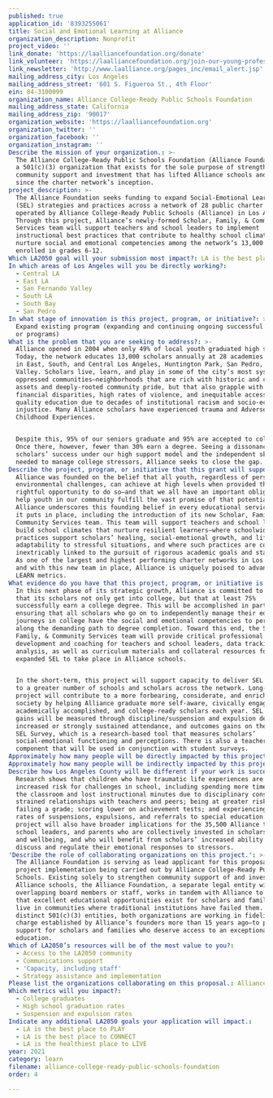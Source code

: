 ```yaml
---
published: true
application_id: '8393255061'
title: Social and Emotional Learning at Alliance
organization_description: Nonprofit
project_video: ''
link_donate: 'https://laalliancefoundation.org/donate'
link_volunteer: 'https://laalliancefoundation.org/join-our-young-professionals-network'
link_newsletter: 'http://www.laalliance.org/pages_inc/email_alert.jsp'
mailing_address_city: Los Angeles
mailing_address_street: '601 S. Figueroa St., 4th Floor'
ein: 84-3100099
organization_name: Alliance College-Ready Public Schools Foundation
mailing_address_state: California
mailing_address_zip: '90017'
organization_website: 'https://laalliancefoundation.org'
organization_twitter: ''
organization_facebook: ''
organization_instagram: ''
Describe the mission of your organization.: >-
  The Alliance College-Ready Public Schools Foundation (Alliance Foundation) is
  a 501(c)(3) organization that exists for the sole purpose of strengthening the
  community support and investment that has lifted Alliance schools and scholars
  since the charter network’s inception.
project_description: >-
  The Alliance Foundation seeks funding to expand Social-Emotional Learning
  (SEL) strategies and practices across a network of 28 public charter schools
  operated by Alliance College-Ready Public Schools (Alliance) in Los Angeles.
  Through this project, Alliance’s newly-formed Scholar, Family, & Community
  Services team will support teachers and school leaders to implement
  instructional best practices that contribute to healthy school climates and
  nurture social and emotional competencies among the network’s 13,000 students
  enrolled in grades 6-12.
Which LA2050 goal will your submission most impact?: LA is the best place to LEARN
In which areas of Los Angeles will you be directly working?:
  - Central LA
  - East LA
  - San Fernando Valley
  - South LA
  - South Bay
  - San Pedro
In what stage of innovation is this project, program, or initiative?: >-
  Expand existing program (expanding and continuing ongoing successful projects
  or programs)
What is the problem that you are seeking to address?: >-
  Alliance opened in 2004 when only 49% of local youth graduated high school.
  Today, the network educates 13,000 scholars annually at 28 academies located
  in East, South, and Central Los Angeles, Huntington Park, San Pedro, and Sun
  Valley. Scholars live, learn, and play in some of the city’s most systemically
  oppressed communities—neighborhoods that are rich with historic and cultural
  assets and deeply-rooted community pride, but that also grapple with acute
  financial disparities, high rates of violence, and inequitable access to
  quality education due to decades of institutional racism and socio-economic
  injustice. Many Alliance scholars have experienced trauma and Adverse
  Childhood Experiences.


  Despite this, 95% of our seniors graduate and 95% are accepted to college.
  Once there, however, fewer than 30% earn a degree. Seeing a dissonance between
  scholars’ success under our high support model and the independent skills
  needed to manage college stressors, Alliance seeks to close the gap.
Describe the project, program, or initiative that this grant will support to address the problem identified.: >-
  Alliance was founded on the belief that all youth, regardless of personal and
  environmental challenges, can achieve at high levels when provided the
  rightful opportunity to do so—and that we all have an important obligation to
  help youth in our community fulfill the vast promise of that potential.
  Alliance underscores this founding belief in every educational service design
  it puts in place, including the introduction of its new Scholar, Family, &
  Community Services team. This team will support teachers and school leaders to
  build school climates that nurture resilient learners—where schoolwide
  practices support scholars’ healing, social-emotional growth, and lifelong
  adaptability to stressful situations, and where such practices are considered
  inextricably linked to the pursuit of rigorous academic goals and standards.
  As one of the largest and highest performing charter networks in Los Angeles,
  and with this new team in place, Alliance is uniquely poised to advance the
  LEARN metrics.
What evidence do you have that this project, program, or initiative is or will be successful, and how will you define and measure success?: >
  In this next phase of its strategic growth, Alliance is committed to ensuring
  that its scholars not only get into college, but that at least 75%
  successfully earn a college degree. This will be accomplished in part by
  ensuring that all scholars who go on to independently manage their educational
  journeys in college have the social and emotional competencies to persist
  along the demanding path to degree completion. Toward this end, the Scholar,
  Family, & Community Services team will provide critical professional
  development and coaching for teachers and school leaders, data tracking and
  analysis, as well as curriculum materials and collateral resources for
  expanded SEL to take place in Alliance schools. 


  In the short-term, this project will support capacity to deliver SEL services
  to a greater number of schools and scholars across the network. Long-term, the
  project will contribute to a more forbearing, considerate, and enriched
  society by helping Alliance graduate more self-aware, civically engaged,
  academically accomplished, and college-ready scholars each year. SEL learning
  gains will be measured through discipline/suspension and expulsion decreases,
  increased or strongly sustained attendance, and outcomes gains on the Panorama
  SEL Survey, which is a research-based tool that measures scholars’
  social-emotional functioning and perceptions. There is also a teacher survey
  component that will be used in conjunction with student surveys.
Approximately how many people will be directly impacted by this project, program, or initiative?: '13000'
Approximately how many people will be indirectly impacted by this project, program, or initiative?: '35500'
Describe how Los Angeles County will be different if your work is successful.: >-
  Research shows that children who have traumatic life experiences are at
  increased risk for challenges in school, including spending more time out of
  the classroom and lost instructional minutes due to disciplinary consequences;
  strained relationships with teachers and peers; being at greater risk of
  failing a grade; scoring lower on achievement tests; and experiencing higher
  rates of suspensions, expulsions, and referrals to special education. This
  project will also have broader implications for the 35,500 Alliance teachers,
  school leaders, and parents who are collectively invested in scholars’ safety
  and wellbeing, and who will benefit from scholars’ increased ability to
  discuss and regulate their emotional responses to stressors. 
'Describe the role of collaborating organizations on this project.': >-
  The Alliance Foundation is serving as lead applicant for this proposal, with
  project implementation being carried out by Alliance College-Ready Public
  Schools. Existing solely to strengthen community support of and investment in
  Alliance schools, the Alliance Foundation, a separate legal entity with no
  overlapping board members or staff, works in tandem with Alliance to ensure
  that excellent educational opportunities exist for scholars and families that
  live in communities where traditional institutions have failed them. While
  distinct 501(c)(3) entities, both organizations are working in fidelity to the
  charge established by Alliance’s founders more than 15 years ago—to provide
  support for scholars and families who deserve access to an exceptional public
  education.
Which of LA2050’s resources will be of the most value to you?:
  - Access to the LA2050 community
  - Communications support
  - 'Capacity, including staff'
  - Strategy assistance and implementation
Please list the organizations collaborating on this proposal.: Alliance College-Ready Public Schools
Which metrics will you impact?:
  - College graduates
  - High school graduation rates
  - Suspension and expulsion rates
Indicate any additional LA2050 goals your application will impact.:
  - LA is the best place to PLAY
  - LA is the best place to CONNECT
  - LA is the healthiest place to LIVE
year: 2021
category: learn
filename: alliance-college-ready-public-schools-foundation
order: 4

---
```

